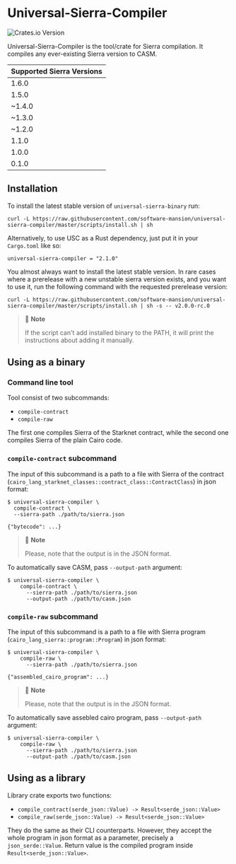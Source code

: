 # Universal-Sierra-Compiler
![Crates.io Version](https://img.shields.io/crates/v/universal-sierra-compiler?logo=rust)

Universal-Sierra-Compiler is the tool/crate for Sierra compilation. It compiles any ever-existing Sierra version to CASM.

| Supported Sierra Versions |
|---------------------------|
| 1.6.0                     |
| 1.5.0                     |
| ~1.4.0                    |
| ~1.3.0                    |
| ~1.2.0                    |
| 1.1.0                     |
| 1.0.0                     |
| 0.1.0                     |

## Installation

To install the latest stable version of `universal-sierra-binary` run:

```shell
curl -L https://raw.githubusercontent.com/software-mansion/universal-sierra-compiler/master/scripts/install.sh | sh
```
Alternatively, to use USC as a Rust dependency, just put it in your `Cargo.toml` like so:
```
universal-sierra-compiler = "2.1.0"
```

You almost always want to install the latest stable version. 
In rare cases where a prerelease with a new unstable sierra version exists, and you want to use it,
run the following command with the requested prerelease version:

```shell
curl -L https://raw.githubusercontent.com/software-mansion/universal-sierra-compiler/master/scripts/install.sh | sh -s -- v2.0.0-rc.0
```

> 📝 **Note**
>
> If the script can't add installed binary to the PATH, it will print the instructions about adding it manually. 

## Using as a binary

### Command line tool
Tool consist of two subcommands:

- `compile-contract`
- `compile-raw`

The first one compiles Sierra of the Starknet contract, while the second one compiles Sierra of the plain Cairo code.

### `compile-contract` subcommand

The input of this subcommand is a path to a file with Sierra of the contract
(`cairo_lang_starknet_classes::contract_class::ContractClass`) in json format:

```shell
$ universal-sierra-compiler \
  compile-contract \
  --sierra-path ./path/to/sierra.json
  
{"bytecode": ...}
```

> 📝 **Note**
> 
> Please, note that the output is in the JSON format.

To automatically save CASM, pass `--output-path` argument:

```shell
$ universal-sierra-compiler \
    compile-contract \
      --sierra-path ./path/to/sierra.json
      --output-path ./path/to/casm.json
```

### `compile-raw` subcommand

The input of this subcommand is a path to a file with Sierra program (`cairo_lang_sierra::program::Program`) in json format:

```shell
$ universal-sierra-compiler \
    compile-raw \
      --sierra-path ./path/to/sierra.json
  
{"assembled_cairo_program": ...}
```

> 📝 **Note**
>
> Please, note that the output is in the JSON format.

To automatically save assebled cairo program, pass `--output-path` argument:

```shell
$ universal-sierra-compiler \
    compile-raw \
      --sierra-path ./path/to/sierra.json
      --output-path ./path/to/casm.json
```

## Using as a library

Library crate exports two functions: 

- `compile_contract(serde_json::Value) -> Result<serde_json::Value>`
- `compile_raw(serde_json::Value) -> Result<serde_json::Value>`

They do the same as their CLI counterparts. However, they accept the whole program in json format as a parameter, precisely a `json_serde::Value`.
Return value is the compiled program inside `Result<serde_json::Value>`.
